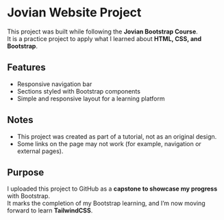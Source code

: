 # Jovian Website Project  

This project was built while following the **Jovian Bootstrap Course**.  
It is a practice project to apply what I learned about **HTML, CSS, and Bootstrap**.  

## Features  
- Responsive navigation bar  
- Sections styled with Bootstrap components  
- Simple and responsive layout for a learning platform  

## Notes  
- This project was created as part of a tutorial, not as an original design.  
- Some links on the page may not work (for example, navigation or external pages).  

## Purpose  
I uploaded this project to GitHub as a **capstone to showcase my progress** with Bootstrap.  
It marks the completion of my Bootstrap learning, and I’m now moving forward to learn **TailwindCSS**.  
